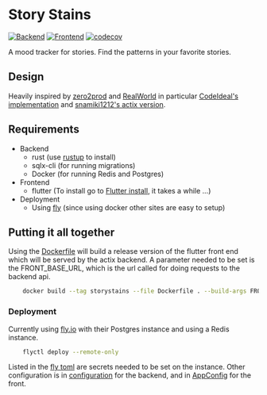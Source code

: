 # Story Stains

[![Backend](https://github.com/jacomago/storystains/actions/workflows/backend.yml/badge.svg)](https://github.com/jacomago/storystains/actions/workflows/backend.yml)
[![Frontend](https://github.com/jacomago/storystains/actions/workflows/frontend.yml/badge.svg)](https://github.com/jacomago/storystains/actions/workflows/frontend.yml)
[![codecov](https://codecov.io/gh/jacomago/storystains/branch/main/graph/badge.svg?token=RIHLTO9AAB)](https://codecov.io/gh/jacomago/storystains)

A mood tracker for stories. Find the patterns in your favorite stories.

## Design

Heavily inspired by [zero2prod](https://zero2prod.com) and [RealWorld](https://github.com/gothinkster/realworld) in particular [CodeIdeal's implementation](https://github.com/CodeIdeal/realworld_flutter) and
[snamiki1212's actix version](https://github.com/snamiki1212/realworld-v1-rust-actix-web-diesel).

## Requirements

- Backend
  - rust  (use [rustup](https://rustup.rs/) to install)
  - sqlx-cli (for running migrations)
  - Docker (for running Redis and Postgres)
- Frontend
  - flutter (To install go to [Flutter install](https://docs.flutter.dev/get-started/install), it takes a while ...)
- Deployment
  - Using [fly](http://fly.io) (since using docker other sites are easy to setup)

## Putting it all together

Using the [Dockerfile](/Dockerfile) will build a release version of the flutter front end which will be served by the actix backend. A parameter needed to be set is the FRONT_BASE_URL, which is the url called for doing requests to the backend api.

```sh
    docker build --tag storystains --file Dockerfile . --build-args FRONT_BASE_URL="http://localhost:8080/api"
```

### Deployment

Currently using [fly.io](http://fly.io) with their Postgres instance and using a Redis instance.

```sh
    flyctl deploy --remote-only 
```

Listed in the [fly toml](/fly.toml) are secrets needed to be set on the instance. Other configuration is in [configuration](/configuration) for the backend, and in [AppConfig](/frontend/lib/common/constant/app_config.dart) for the front.
